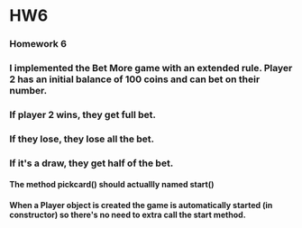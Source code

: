 # HW6
### Homework 6
###  I implemented the Bet More game with an extended rule. Player 2 has an initial balance of 100 coins and can bet on their number. 
### If player 2 wins, they get full bet. 
### If they lose, they lose all the bet.
###  If it's a draw, they get half of the bet.
#### The method pickcard() should actuallly named start()
#### When a Player object is created the game is automatically started (in constructor) so there's no need to extra call the start method.

